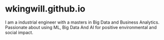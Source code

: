 # wkingwill.github.io

I am a industrial engineer with a masters in Big Data and Business Analytics. Passionate about using ML, Big Data And AI for positive environmental and social impact. 
